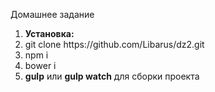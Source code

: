 Домашнее задание

<ol>
    <li><strong>Установка:</strong></li>
    <li>git clone https://github.com/Libarus/dz2.git</li>
    <li>npm i</li>
    <li>bower i</li>
    <li><strong>gulp</strong> или <strong>gulp watch</strong> для сборки проекта</li>
</ol>